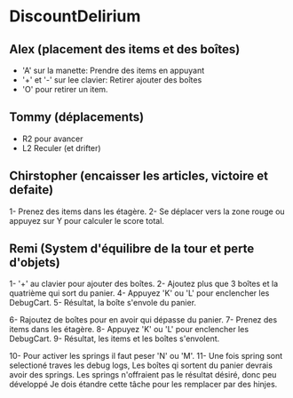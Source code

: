 # DiscountDelirium

## Alex (placement des items et des boîtes)
- 'A' sur la manette: Prendre des items en appuyant 
- '+' et '-' sur lee clavier: Retirer ajouter des boîtes 
- 'O' pour retirer un item.

## Tommy (déplacements)
- R2 pour avancer
- L2 Reculer (et drifter)

## Chirstopher (encaisser les articles, victoire et defaite)
1- Prenez des items dans les étagère.
2- Se déplacer vers la zone rouge ou appuyez sur Y pour calculer le score total.

## Remi (System d'équilibre de la tour et perte d'objets)
1- '+' au clavier pour ajouter des boîtes.
2- Ajoutez plus que 3 boîtes et la quatrième qui sort du panier.
4- Appuyez 'K' ou 'L' pour enclencher les DebugCart.
5- Résultat, la boîte s'envole du panier.

6- Rajoutez de boîtes pour en avoir qui dépasse du panier.
7- Prenez des items dans les étagère.
8- Appuyez 'K' ou 'L' pour enclencher les DebugCart.
9- Résultat, les items et les boîtes s'envolent.

10- Pour activer les springs il faut peser 'N' ou 'M'.
11- Une fois spring sont selectioné traves les debug logs, 
    Les boîtes qi sortent du panier devrais avoir des springs.
    Les springs n'offraient pas le résultat désiré, donc peu développé
    Je dois étandre cette tâche pour les remplacer par des hinjes.
